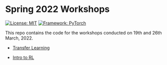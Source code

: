 # Spring 2022 Workshops

[![License: MIT](https://img.shields.io/badge/License-MIT-blue.svg)](https://opensource.org/licenses/MIT)
[![Framework: PyTorch](https://img.shields.io/badge/Framework-PyTorch-orange.svg)](https://pytorch.org/)

This repo contains the code for the workshops conducted on 19th and 26th March, 2022.

- [Transfer Learning](transfer-learning-workshop)

- [Intro to RL](rl-workshop)
